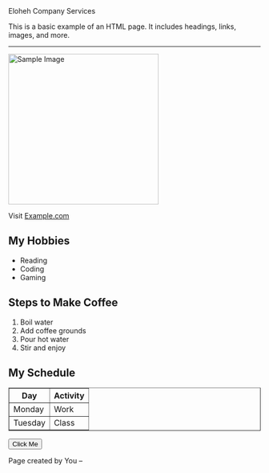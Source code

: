 
<html>
<head>
  <title>Eloheh Company Services</title>
</head>
<body>
<bgcolor="#b5651d"
  <h1>Eloheh Company Services</h1>

  <p>This is a basic example of an HTML page. It includes headings, links, images, and more.</p>

  <hr>

  <img src="https://via.placeholder.com/300" alt="Sample Image" width="300">

<p>Visit <a href="https://www.example.com" target="_blank">Example.com</a></p>

  <h2>My Hobbies</h2>
  <ul>
    <li>Reading</li>
    <li>Coding</li>
    <li>Gaming</li>
  </ul>

  <!-- Ordered List -->
  <h2>Steps to Make Coffee</h2>
  <ol>
    <li>Boil water</li>
    <li>Add coffee grounds</li>
    <li>Pour hot water</li>
    <li>Stir and enjoy</li>
  </ol>

  <!-- Table -->
  <h2>My Schedule</h2>
  <table border="1">
    <tr>
      <th>Day</th>
      <th>Activity</th>
    </tr>
    <tr>
      <td>Monday</td>
      <td>Work</td>
    </tr>
    <tr>
      <td>Tuesday</td>
      <td>Class</td>
    </tr>
  </table>

  <p><button onclick="alert('Thanks for clicking!')">Click Me</button></p>

  <!-- This is a comment and will not show up in the browser -->

  <footer>
    <p>Page created by You – <script>document.write(document.lastModified);</script></p>
  </footer>

</body>
</html>
